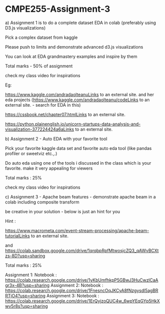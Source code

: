 # CMPE255-Assignment-3

a) Assignment 1 is to do a complete dataset EDA in colab (preferably using D3.js visualizations)


Pick a complex dataset from kaggle 

Please push to limits and demonstrate advanced d3.js visualizations 

You can look at EDA grandmastery examples and inspire by them

Total marks - 50% of assignment

check my class video for inspirations

 

Eg:

https://www.kaggle.com/andradaolteanuLinks to an external site. and her eda projects (https://www.kaggle.com/andradaolteanu/codeLinks to an external site. - search for EDA in this)

 

https://cssbook.net/chapter07.htmlLinks to an external site. 

https://python.plainenglish.io/unicorn-startups-data-analysis-and-visualization-377224424a6aLinks to an external site.

 

b) Assignment 2 - Auto EDA with your favorite tool

Pick your favorite kaggle data set and favorite auto eda tool (like pandas profiler or sweetviz etc.,.) 

Do auto eda using one of the tools i discussed in the class which is your favorite. make it very appealing for viewers

Total marks : 25%

check my class video for inspirations

c) Assignment 3 - Apache beam features - demonstrate apache beam in a colab including composite transform

 

be creative in your solution - below is just an hint for you

Hint : 

https://www.macrometa.com/event-stream-processing/apache-beam-tutorialLinks to an external site.

and https://colab.sandbox.google.com/drive/1qrqbpRpfMtwosjcZQ3_qAWvBCXtzs-8D?usp=sharing

Total marks : 25%


Assignment 1: Notebook : https://colab.research.google.com/drive/1yKbUmfhkpP5GBwJ3HuCwzlCaAgr3x-4B?usp=sharing
Assignment 2: Notebook : https://colab.research.google.com/drive/1FnesncOqJKCyA8fNzgysdl5agBRRTjO4?usp=sharing
Assignment 3: Notebook : https://colab.research.google.com/drive/1ErQyjzoQUC4w_6wpYEqGYp5HkXwv5r8s?usp=sharing
